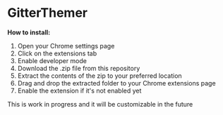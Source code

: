 # GitterThemer

**How to install:**

 1. Open your Chrome settings page
 2. Click on the extensions tab
 3. Enable developer mode
 4. Download the .zip file from this repository
 5. Extract the contents of the zip to your preferred location
 5. Drag and drop the extracted folder to your Chrome extensions page
 6. Enable the extension if it's not enabled yet

This is work in progress and it will be customizable in the future